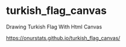 # turkish_flag_canvas
Drawing Turkish Flag With Html Canvas

https://onurstats.github.io/turkish_flag_canvas/
